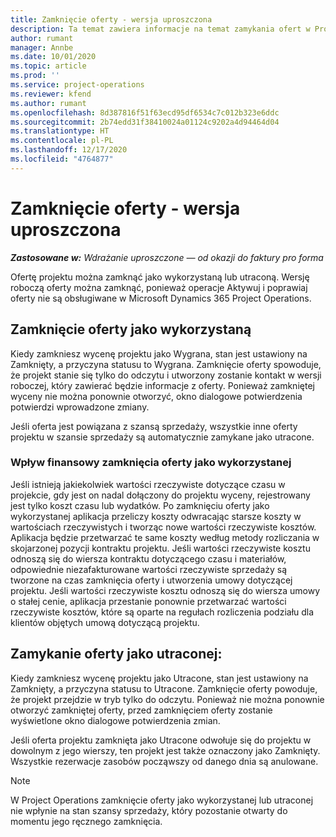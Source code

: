 ```yaml
---
title: Zamknięcie oferty - wersja uproszczona
description: Ta temat zawiera informacje na temat zamykania ofert w Project Operations.
author: rumant
manager: Annbe
ms.date: 10/01/2020
ms.topic: article
ms.prod: ''
ms.service: project-operations
ms.reviewer: kfend
ms.author: rumant
ms.openlocfilehash: 8d387816f51f63ecd95df6534c7c012b323e6ddc
ms.sourcegitcommit: 2b74edd31f38410024a01124c9202a4d94464d04
ms.translationtype: HT
ms.contentlocale: pl-PL
ms.lasthandoff: 12/17/2020
ms.locfileid: "4764877"
---
```

# <a name="close-a-quote---lite"></a>Zamknięcie oferty - wersja uproszczona

_**Zastosowane w:** Wdrażanie uproszczone — od okazji do faktury pro forma_

Ofertę projektu można zamknąć jako wykorzystaną lub utraconą. Wersję roboczą oferty można zamknąć, ponieważ operacje Aktywuj i poprawiaj oferty nie są obsługiwane w Microsoft Dynamics 365 Project Operations.

## <a name="close-a-quote-as-won"></a>Zamknięcie oferty jako wykorzystaną

Kiedy zamkniesz wycenę projektu jako Wygrana, stan jest ustawiony na Zamknięty, a przyczyna statusu to Wygrana. Zamknięcie oferty spowoduje, że projekt stanie się tylko do odczytu i utworzony zostanie kontakt w wersji roboczej, który zawierać będzie informacje z oferty. Ponieważ zamkniętej wyceny nie można ponownie otworzyć, okno dialogowe potwierdzenia potwierdzi wprowadzone zmiany.

Jeśli oferta jest powiązana z szansą sprzedaży, wszystkie inne oferty projektu w szansie sprzedaży są automatycznie zamykane jako utracone.

### <a name="financial-impact-of-closing-a-quote-as-won"></a>Wpływ finansowy zamknięcia oferty jako wykorzystanej

Jeśli istnieją jakiekolwiek wartości rzeczywiste dotyczące czasu w projekcie, gdy jest on nadal dołączony do projektu wyceny, rejestrowany jest tylko koszt czasu lub wydatków. Po zamknięciu oferty jako wykorzystanej aplikacja przeliczy koszty odwracając starsze koszty w wartościach rzeczywistych i tworząc nowe wartości rzeczywiste kosztów. Aplikacja będzie przetwarzać te same koszty według metody rozliczania w skojarzonej pozycji kontraktu projektu. Jeśli wartości rzeczywiste kosztu odnoszą się do wiersza kontraktu dotyczącego czasu i materiałów, odpowiednie niezafakturowane wartości rzeczywiste sprzedaży są tworzone na czas zamknięcia oferty i utworzenia umowy dotyczącej projektu. Jeśli wartości rzeczywiste kosztu odnoszą się do wiersza umowy o stałej cenie, aplikacja przestanie ponownie przetwarzać wartości rzeczywiste kosztów, które są oparte na regułach rozliczenia podziału dla klientów objętych umową dotyczącą projektu.

## <a name="closing-a-quote-as-lost"></a>Zamykanie oferty jako utraconej:

Kiedy zamkniesz wycenę projektu jako Utracone, stan jest ustawiony na Zamknięty, a przyczyna statusu to Utracone. Zamknięcie oferty powoduje, że projekt przejdzie w tryb tylko do odczytu. Ponieważ nie można ponownie otworzyć zamkniętej oferty, przed zamknięciem oferty zostanie wyświetlone okno dialogowe potwierdzenia zmian.

Jeśli oferta projektu zamknięta jako Utracone odwołuje się do projektu w dowolnym z jego wierszy, ten projekt jest także oznaczony jako Zamknięty. Wszystkie rezerwacje zasobów począwszy od danego dnia są anulowane.

> [!NOTE]
> W Project Operations zamknięcie oferty jako wykorzystanej lub utraconej nie wpłynie na stan szansy sprzedaży, który pozostanie otwarty do momentu jego ręcznego zamknięcia.
